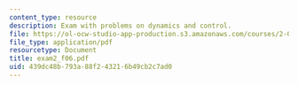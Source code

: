 ```yaml
---
content_type: resource
description: Exam with problems on dynamics and control.
file: https://ol-ocw-studio-app-production.s3.amazonaws.com/courses/2-003j-dynamics-and-control-i-fall-2007/439dc48b793a88f243216b49cb2c7ad0_exam2_f06.pdf
file_type: application/pdf
resourcetype: Document
title: exam2_f06.pdf
uid: 439dc48b-793a-88f2-4321-6b49cb2c7ad0
---
```

